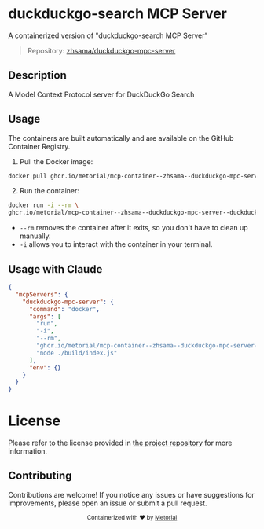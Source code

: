 
# duckduckgo-search MCP Server

A containerized version of "duckduckgo-search MCP Server"

> Repository: [zhsama/duckduckgo-mpc-server](https://github.com/zhsama/duckduckgo-mpc-server/)

## Description

A Model Context Protocol server for DuckDuckGo Search


## Usage

The containers are built automatically and are available on the GitHub Container Registry.

1. Pull the Docker image:

```bash
docker pull ghcr.io/metorial/mcp-container--zhsama--duckduckgo-mpc-server--duckduckgo-mpc-server
```

2. Run the container:

```bash
docker run -i --rm \ 
ghcr.io/metorial/mcp-container--zhsama--duckduckgo-mpc-server--duckduckgo-mpc-server  "node ./build/index.js"
```

- `--rm` removes the container after it exits, so you don't have to clean up manually.
- `-i` allows you to interact with the container in your terminal.




## Usage with Claude

```json
{
  "mcpServers": {
    "duckduckgo-mpc-server": {
      "command": "docker",
      "args": [
        "run",
        "-i",
        "--rm",
        "ghcr.io/metorial/mcp-container--zhsama--duckduckgo-mpc-server--duckduckgo-mpc-server",
        "node ./build/index.js"
      ],
      "env": {}
    }
  }
}
```

# License

Please refer to the license provided in [the project repository](https://github.com/zhsama/duckduckgo-mpc-server/) for more information.

## Contributing

Contributions are welcome! If you notice any issues or have suggestions for improvements, please open an issue or submit a pull request.

<div align="center">
  <sub>Containerized with ❤️ by <a href="https://metorial.com">Metorial</a></sub>
</div>
  